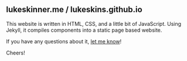## lukeskinner.me / lukeskins.github.io



This website is written in HTML, CSS, and a little bit of JavaScript.  Using Jekyll, it compiles components into a static page based website.  



If you have any questions about it, [let me know](mailto:luke@lukeskinner.me)!



Cheers!
